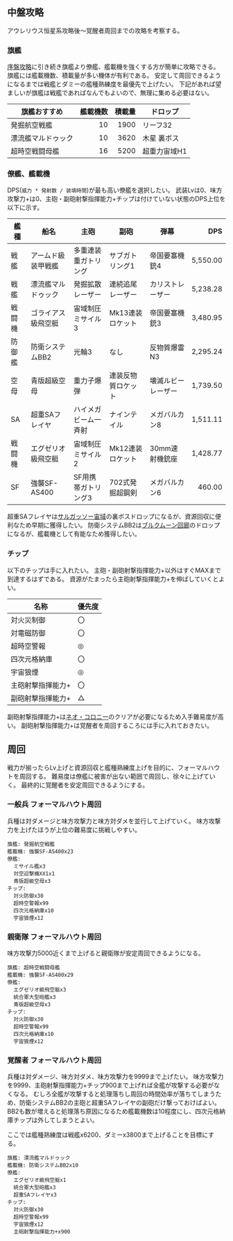 ## 中盤攻略

アウレリウス恒星系攻略後～覚醒者周回までの攻略を考察する。

### 旗艦

[序盤攻略](序盤攻略.md)に引き続き旗艦より僚艦、艦載機を強くする方が簡単に攻略できる。
旗艦には艦載機数、積載量が多い機体が有利である。
安定して周回できるようになるまでは戦艦とダミーの艦種熟練度を最優先で上げたい。
下記があれば望ましいが旗艦は戦艦であればなんでもよいので、無理に集める必要はない。

| 旗艦おすすめ         | 艦載機数 | 積載量 | ドロップ     |
|----------------------|---------:|-------:|--------------|
| 発掘航空戦艦         |       10 |   1900 | リーフ32     |
| 漂流艦マルドゥック   |       10 |   3620 | 木星 裏ボス  |
| 超時空戦闘母艦       |       16 |   5200 | 超重力宙域H1 |

### 僚艦、艦載機

DPS(`威力 * 発射数 / 装填時間`)が最も高い僚艦を選択したい。
武装Lvは0、味方攻撃力+は0、主砲・副砲射撃指揮能力+チップは付けていない状態のDPS上位を以下に示す。

| 艦種     | 船名                     | 主砲                           | 副砲                   | 弾幕                   |      DPS |
|----------|--------------------------|--------------------------------|------------------------|------------------------|---------:|
| 戦艦     | アームド級装甲戦艦       | 多重連装重ガトリング           | サブガトリング1        | 帝国要塞機銃4          | 5,550.00 |
| 戦艦     | 漂流艦マルドゥック       | 発掘拡散レーザー               | 連続追尾レーザー       | カリストレーザー       | 5,238.28 |
| 戦闘機   | ゴライアス級飛空艇       | 宙域制圧ミサイル3              | Mk13連装ロケット       | 帝国要塞機銃3          | 3,480.95 |
| 防御艦   | 防衛システムBB2          | 光輪3                          | なし                   | 反物質爆雷N3           | 2,295.24 |
| 空母     | 青版超級空母             | 重力子爆弾                     | 連装反物質ロケット     | 壊滅ルビーレーザー     | 1,739.50 |
| SA       | 超重SAフレイヤ           | ハイメガビーム一斉射           | ナインテイル           | メガバルカン8          | 1,511.11 |
| 戦闘機   | エグゼリオ級飛空艇       | 宙域制圧ミサイル2              | Mk12連装ロケット       | 30mm速射機銃座         | 1,428.77 |
| SF       | 強襲SF-AS400             | SF用携帯ガトリング3            | 702式発掘超鋼剣        | メガバルカン6          |   460.00 |

超重SAフレイヤは[サルガッソー宙域](32.サルガッソー宙域.md)の裏ボスドロップになるが、資源回収に便利なため早期に獲得したい。
防衛システムBB2は[ブルクムーン回廊](47.ブルクムーン回廊.md)のドロップになるが、艦載機として有能なため獲得したい。

### チップ

以下のチップは手に入れたい。
主砲・副砲射撃指揮能力+以外はすぐMAXまで到達するはずである。
資源がたまったら主砲射撃指揮能力+を伸ばしていくとよい。

| 名称                 | 優先度 |
|----------------------|--------|
| 対火災制御           | 〇     |
| 対電磁防御           | 〇     |
| 超時空警報           | ◎     |
| 四次元格納庫         | 〇     |
| 宇宙狼煙             | ◎     |
| 主砲射撃指揮能力+    | 〇     |
| 副砲射撃指揮能力+    | △     |

副砲射撃指揮能力+は[ネオ・コロニー](39.ネオ・コロニー.md)のクリアが必要になるため入手難易度が高い。
副砲射撃指揮能力+は覚醒者を周回するころには手に入れておきたい。

## 周回

戦力が揃ったらLv上げと資源回収と艦種熟練度上げを目的に、フォーマルハウトを周回する。
難易度は僚艦に被害が出ない範囲で周回し、徐々に上げていく。
最終的に覚醒者を安定周回できるようにする。

### 一般兵 フォーマルハウト周回

兵種は対ダメージと味方攻撃力と味方対ダメを並行して上げていく。
味方攻撃力を上げたほうが上位の難易度に挑戦しやすい。

```
旗艦: 発掘航空戦艦
艦載機: 強襲SF-AS400x23
僚艦:
  ミサイル艦x3
  対空迎撃機XX1x1
  青版超級空母x3
チップ:
  対火防御x30
  超時空警報x99
  四次元格納庫x10
  宇宙狼煙x12
```

### 親衛隊 フォーマルハウト周回

味方攻撃力5000近くまで上げると親衛隊が安定周回できるようになる。

```
旗艦: 超時空戦闘母艦
艦載機: 強襲SF-AS400x29
僚艦:
  エグゼリオ級飛空艇x3
  統合軍大型砲艦x3
  青版超級空母x3
チップ:
  対火防御x30
  超時空警報x99
  四次元格納庫x10
  宇宙狼煙x12
```

### 覚醒者 フォーマルハウト周回

兵種は対ダメージ、味方対ダメ、味方攻撃力を9999まで上げたい。
味方攻撃力を9999、主砲射撃指揮能力+チップ900まで上げれば全艦が攻撃する必要がなくなる。
むしろ全艦が攻撃すると処理落ちし周回の時間効率が落ちてしまうため、防衛システムBB2の主砲と超重SAフレイヤの副砲だけ撃っておけばよい。
BB2も数が増えると処理落ち原因になるため艦載機数は10程度にし、四次元格納庫チップは外してしまうとよい。

ここでは艦種熟練度は戦艦x6200、ダミーx3800まで上げることを目標にする。

```
旗艦: 漂流艦マルドゥック
艦載機: 防衛システムBB2x10
僚艦:
  エグゼリオ級飛空艇x1
  統合軍大型砲艦x3
  超重SAフレイヤx3
チップ:
  対火防御x30
  超時空警報x99
  宇宙狼煙x12
  主砲射撃指揮能力+x900
```
